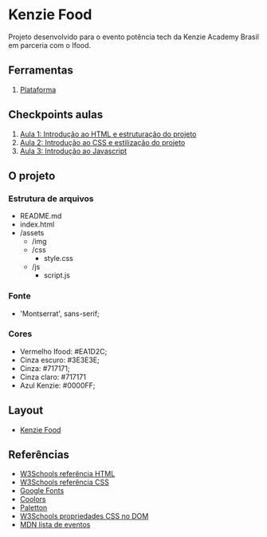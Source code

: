 # Kenzie Food

Projeto desenvolvido para o evento potência tech da Kenzie Academy Brasil em parceria com o Ifood.

## Ferramentas

1. [Plataforma](https://participe.kenzie.com.br/desafios)

## Checkpoints aulas

1. [Aula 1: Introdução ao HTML e estruturação do projeto](https://kenzieacademybr.notion.site/Checkpoint-99d1642bb370432487172a6b7d62c824)
2. [Aula 2: Introdução ao CSS e estilização do projeto](https://kenzieacademybr.notion.site/Checkpoint-a826188d43ad4cb495aab16b674cf2e5)
3. [Aula 3: Introdução ao Javascript](https://kenzieacademybr.notion.site/Checkpoint-412e5ee0dc9f45a690806c776670ce8d)

## O projeto

### Estrutura de arquivos

- README.md
- index.html
- /assets
  - /img
  - /css
    - style.css
  - /js
    - script.js

### Fonte

- 'Montserrat', sans-serif;

### Cores

- Vermelho Ifood: #EA1D2C;
- Cinza escuro: #3E3E3E;
- Cinza: #717171;
- Cinza claro: #717171
- Azul Kenzie: #0000FF;

## Layout

- [Kenzie Food](./assets/img/layout.png)

## Referências
- [W3Schools referência HTML](https://www.w3schools.com/tags/default.asp)
- [W3Schools referência CSS](https://www.w3schools.com/cssref/default.asp)
- [Google Fonts](https://fonts.google.com/)
- [Coolors](https://coolors.co/palettes/trending)
- [Paletton](https://paletton.com/)
- [W3Schools propriedades CSS no DOM](https://www.w3schools.com/jsref/dom_obj_style.asp)
- [MDN lista de eventos](https://developer.mozilla.org/en-US/docs/Web/Events)